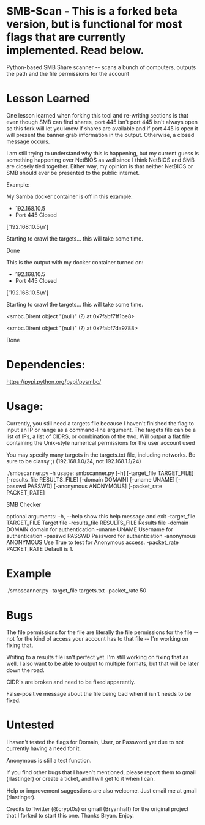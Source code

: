 SMB-Scan - This is a forked beta version, but is functional for most flags that are currently implemented.  Read below.
========

Python-based SMB Share scanner -- scans a bunch of computers, outputs the path and the file permissions for the account

Lesson Learned
===

One lesson learned when forking this tool and re-writing sections is that even though SMB can find shares, port 445 isn't
port 445 isn't always open so this fork will let you know if shares are available and if port 445 is open it will present the
banner grab information in the output.  Otherwise, a closed message occurs.

I am still trying to understand why this is happening, but my current guess is something happening over NetBIOS as well since
I think NetBIOS and SMB are closely tied together.  Either way, my opinion is that neither NetBIOS or SMB should ever be
presented to the public internet.

Example:

My Samba docker container is off in this example:

- 192.168.10.5
- Port 445 Closed

['192.168.10.5\n']

Starting to crawl the targets... this will take some time.

Done

This is the output with my docker container turned on:

- 192.168.10.5
- Port 445 Closed

['192.168.10.5\n']

Starting to crawl the targets... this will take some time.

<smbc.Dirent object "(null)" (?) at 0x7fabf7ff1be8>

<smbc.Dirent object "(null)" (?) at 0x7fabf7da9788>

Done

Dependencies:
=============

https://pypi.python.org/pypi/pysmbc/



Usage:
======

Currently, you still need a targets file because I haven't finished the flag to input an IP or range as a command-line
argument. The targets file can be a list of IPs, a list of CIDRS, or combination of the two.
Will output a flat file containing the Unix-style numerical permissions for the user account used

You may specify many targets in the targets.txt file, including networks.  Be sure to be classy ;) (192.168.1.0/24, not 192.168.1.1/24)

./smbscanner.py -h
usage: smbscanner.py [-h] [-target_file TARGET_FILE]
                     [-results_file RESULTS_FILE] [-domain DOMAIN]
                     [-uname UNAME] [-passwd PASSWD] [-anonymous ANONYMOUS]
                     [-packet_rate PACKET_RATE]

SMB Checker

optional arguments:
  -h, --help            show this help message and exit
  -target_file TARGET_FILE
                        Target file
  -results_file RESULTS_FILE
                        Results file
  -domain DOMAIN        domain for authentication
  -uname UNAME          Username for authentication
  -passwd PASSWD        Password for authentication
  -anonymous ANONYMOUS  Use True to test for Anonymous access.
  -packet_rate PACKET_RATE  Default is 1.
  
Example
===

./smbscanner.py -target_file targets.txt -packet_rate 50

Bugs
====
The file permissions for the file are literally the file permissions for the file -- not for the kind of access your account
has to that file -- I'm working on fixing that. 

Writing to a results file isn't perfect yet.  I'm still working on fixing that as well.  I also want to be able to output to
multiple formats, but that will be later down the road.

CIDR's are broken and need to be fixed apparently.

False-positive message about the file being bad when it isn't needs to be fixed.

Untested
===

I haven't tested the flags for Domain, User, or Password yet due to not currently having a need for it.

Anonymous is still a test function.

If you find other bugs that I haven't mentioned, please report them to gmail (rlastinger) or create a ticket, and I will get to it when I can.  

Help or improvement suggestions are also welcome.  Just email me at gmail (rlastinger).

Credits to Twitter (@crypt0s) or gmail (Bryanhalf) for the original project that I forked to start this one.
Thanks Bryan.
Enjoy.
